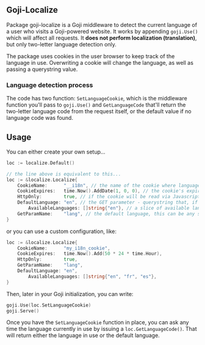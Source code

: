 ## Goji-Localize

Package goji-localize is a Goji middleware to detect the current language
of a user who visits a Goji-powered website. It works by appending `goji.Use()`
which will affect all requests. It **does not perform localization (translation)**,
but only two-letter language detection only.

The package uses cookies in the user browser to keep track of the language in
use. Overwriting a cookie will change the language, as well as passing a querystring
value.

### Language detection process

The code has two function: `SetLanguageCookie`, which is the middleware function you'll
pass to `goji.Use()` and `GetLanguageCode` that'll return the two-letter language code from
the request itself, or the default value if no language code was found.

## Usage

You can either create your own setup...

```go
loc := localize.Default()

// the line above is equivalent to this...
loc := &localize.Localize{
	CookieName:      "__i18n", // the name of the cookie where language will be stored
	CookieExpires:   time.Now().AddDate(1, 0, 0), // the cookie's expiration date
	HttpOnly:        true, // if the cookie will be read via Javascript you can set this to false
	DefaultLanguage: "en", // the GET parameter - querystring that, if present, will change the language
		AvailableLanguages: []string{"en"}, // a slice of available languages to use
	GetParamName:    "lang", // the default language, this can be any string
}
```

or you can use a custom configuration, like:

```go
loc := &localize.Localize{
	CookieName:      "my_i18n_cookie",
	CookieExpires:   time.Now().Add(50 * 24 * time.Hour),
	HttpOnly:        true,
	GetParamName:    "lang",
	DefaultLanguage: "en",
		AvailableLanguages: []string{"en", "fr", "es"},
}
```

Then, later in your Goji initialization, you can write:

```go
goji.Use(loc.SetLanguageCookie)
goji.Serve()
```

Once you have the `SetLanguageCookie` function in place, you can ask any time the
language currently in use by issuing a `loc.GetLanguageCode()`. That will return either
the language in use or the default language.